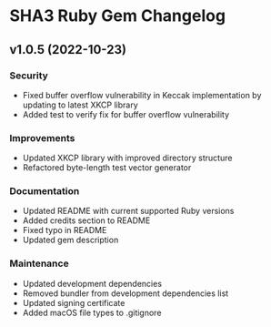 # SHA3 Ruby Gem Changelog

## v1.0.5 (2022-10-23)

### Security
- Fixed buffer overflow vulnerability in Keccak implementation by updating to latest XKCP library
- Added test to verify fix for buffer overflow vulnerability

### Improvements
- Updated XKCP library with improved directory structure
- Refactored byte-length test vector generator

### Documentation
- Updated README with current supported Ruby versions
- Added credits section to README
- Fixed typo in README
- Updated gem description

### Maintenance
- Updated development dependencies
- Removed bundler from development dependencies list
- Updated signing certificate
- Added macOS file types to .gitignore
